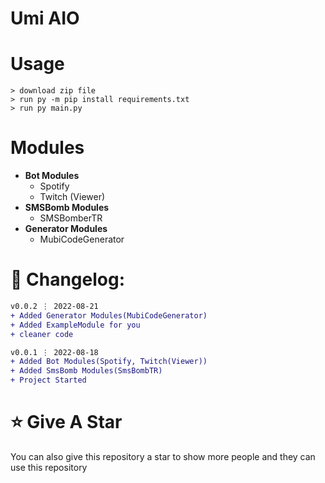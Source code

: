 # Umi AIO

# Usage

```
> download zip file
> run py -m pip install requirements.txt
> run py main.py
```

# Modules

-   **Bot Modules**
    -   Spotify
    -   Twitch (Viewer)
-   **SMSBomb Modules**
    -   SMSBomberTR
-   **Generator Modules**
    -   MubiCodeGenerator

# 🚩 Changelog:

```diff
v0.0.2 ⋮ 2022-08-21
+ Added Generator Modules(MubiCodeGenerator)
+ Added ExampleModule for you
+ cleaner code

v0.0.1 ⋮ 2022-08-18
+ Added Bot Modules(Spotify, Twitch(Viewer))
+ Added SmsBomb Modules(SmsBombTR)
+ Project Started
```

# ⭐ Give A Star

You can also give this repository a star to show more people and they can use this repository
